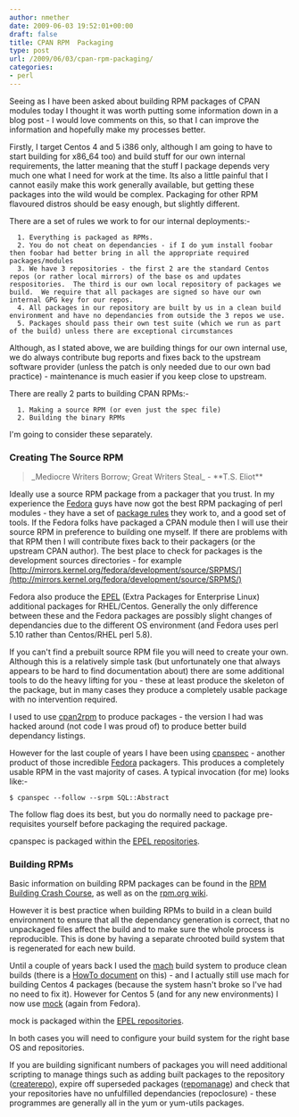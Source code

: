 ```yaml
---
author: nmether
date: 2009-06-03 19:52:01+00:00
draft: false
title: CPAN RPM  Packaging
type: post
url: /2009/06/03/cpan-rpm-packaging/
categories:
- perl
---
```


Seeing as I have been asked about building RPM packages of CPAN modules today I thought it was worth putting some information down in a blog post - I would love comments on this, so that I can improve the information and hopefully make my processes better.

Firstly, I target Centos 4 and 5 i386 only, although I am going to have to start building for x86_64 too) and build stuff for our own internal requirements, the latter meaning that the stuff I package depends very much one what I need for work at the time.  Its also a little painful that I cannot easily make this work generally available, but getting these packages into the wild would be complex.  Packaging for other RPM flavoured distros should be easy enough, but slightly different.

There are a set of rules we work to for our internal deployments:-



	  1. Everything is packaged as RPMs.
	  2. You do not cheat on dependancies - if I do yum install foobar then foobar had better bring in all the appropriate required packages/modules
	  3. We have 3 repositories - the first 2 are the standard Centos repos (or rather local mirrors) of the base os and updates respositories.  The third is our own local repository of packages we build.  We require that all packages are signed so have our own internal GPG key for our repos.
	  4. All packages in our repository are built by us in a clean build environment and have no dependancies from outside the 3 repos we use.
	  5. Packages should pass their own test suite (which we run as part of the build) unless there are exceptional circumstances

Although, as I stated above, we are building things for our own internal use, we do always contribute bug reports and fixes back to the upstream software provider (unless the patch is only needed due to our own bad practice) - maintenance is much easier if you keep close to upstream.

There are really 2 parts to building CPAN RPMs:-

	  1. Making a source RPM (or even just the spec file)
	  2. Building the binary RPMs

I'm going to consider these separately.


### Creating The Source RPM




<blockquote>_Mediocre Writers Borrow; Great Writers Steal_ - **T.S. Eliot**</blockquote>


Ideally use a source RPM package from a packager that you trust.  In my experience the [Fedora](http://fedoraproject.org/) guys have now got the best RPM packaging of perl modules - they have a set of [package rules](https://fedoraproject.org/wiki/Packaging/Perl) they work to, and a good set of tools.  If the Fedora folks have packaged a CPAN module then I will use their source RPM in preference to building one myself.  If there are problems with that RPM then I will contribute fixes back to their packagers (or the upstream CPAN author).  The best place to check for packages is the development sources directories - for example [http://mirrors.kernel.org/fedora/development/source/SRPMS/](http://mirrors.kernel.org/fedora/development/source/SRPMS/)

Fedora also produce the [EPEL](https://fedoraproject.org/wiki/EPEL) (Extra Packages for Enterprise Linux) additional packages for RHEL/Centos.  Generally the only difference between these and the Fedora packages are possibly slight changes of dependancies due to the different OS environment (and Fedora uses perl 5.10 rather than Centos/RHEL perl 5.8).

If you can't find a prebuilt source RPM file you will need to create your own.  Although this is a relatively simple task (but unfortunately one that always appears to be hard to find documentation about) there are some additional tools to do the heavy lifting for you - these at least produce the skeleton of the package, but in many cases they produce a completely usable package with no intervention required.

I used to use [cpan2rpm](http://perl.arix.com/cpan2rpm/) to produce packages - the version I had was hacked around (not code I was proud of) to produce better build dependancy listings.

However for the last couple of years I have been using [cpanspec](http://cpanspec.sourceforge.net/) - another product of those incredible [Fedora](http://fedoraproject.org/) packagers.  This produces a completely usable RPM in the vast majority of cases.  A typical invocation (for me) looks like:-

    
    $ cpanspec --follow --srpm SQL::Abstract


The follow flag does its best, but you do normally need to package pre-requisites yourself before packaging the required package.

cpanspec is packaged within the [EPEL repositories](https://fedoraproject.org/wiki/EPEL).


### Building RPMs


Basic information on building RPM packages can be found in the [RPM Building Crash Course](http://perso.b2b2c.ca/sarrazip/dev/rpm-building-crash-course.html), as well as on the [rpm.org wiki](http://www.rpm.org/wiki/Docs#PackagerDocumentation).

However it is best practice when building RPMs to build in a clean build environment to ensure that all the dependancy generation is correct, that no unpackaged files affect the build and to make sure the whole process is reproducible.  This is done by having a separate chrooted build system that is regenerated for each new build.

Until a couple of years back I used the [mach](http://thomas.apestaart.org/projects/mach/) build system to produce clean builds (there is a [HowTo document](http://www.howtoforge.com/building-rpm-packages-in-a-chroot-environment-using-mach) on this) - and I actually still use mach for building Centos 4 packages (because the system hasn't broke so I've had no need to fix it).  However for Centos 5 (and for any new environments) I now use [mock](http://fedoraproject.org/wiki/Projects/Mock) (again from Fedora).

mock is packaged within the [EPEL repositories](https://fedoraproject.org/wiki/EPEL).

In both cases you will need to configure your build system for the right base OS and repositories.

If you are building significant numbers of packages you will need additional scripting to manage things such as adding built packages to the repository ([createrepo](http://fedoraproject.org/wiki/Extras/CreateRepo)), expire off superseded packages ([repomanage](http://skvidal.wordpress.com/2004/10/21/repomanage-among-other-things/)) and check that your repositories have no unfulfilled dependancies (repoclosure) - these programmes are generally all in the yum or yum-utils packages.
